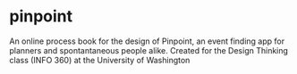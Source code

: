 # pinpoint
An online process book for the design of Pinpoint, an event finding app for planners and spontantaneous people alike.  Created for the Design Thinking class (INFO 360) at the University of Washington
